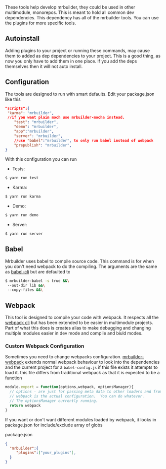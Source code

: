 These tools help develop mrbuilder, they could be used in other multimodule,
monorepos.   This is meant to hold all common dev dependencies.   This dependency
has all of the mrbuilder tools. You can use the plugins for more specific
tools.

## Autoinstall
Adding plugins to your project or running these commands, may cause them to
added as dep dependencies to your project.   This is a good thing, as now you
only have to add them in one place.   If you add the deps themselves then
it will not auto install.

## Configuration
The tools are designed to run with smart defaults.  Edit your 
package.json like this

```json
"scripts":{
 "karma": "mrbuilder",
 //if you want plain moch use mrbuilder-mocha instead.
    "test": "mrbuilder",
    "demo": "mrbuilder",
    "app":"mrbuilder",
    "server": "mrbuilder",
    //use "babel":"mrbuilder", to only run babel instead of webpack
    "prepublish": "mrbuilder",
}
```

With this configuration you can run

* Tests:
```sh
$ yarn run test
```
* Karma:
```sh
$ yarn run karma

```
* Demo: 
```sh
$ yarn run demo
```
* Server: 
```sh
$ yarn run server
```

## Babel
Mrbuilder uses babel to compile source code.  This command is for when you don't need webpack to do the compiling. The arguments are the same as [babel-cli](https://babeljs.io/docs/usage/cli/) but are defaulted to

```sh
$ mrbuilder-babel -s true &&\
 --out-dir lib &&\
 --copy-files &&\
```


## Webpack
This tool is designed to compile your code with webpack. It respects all the [webpack cli](https://webpack.js.org/api/cli/) but has been extended to be easier in multimodule projects.  Part of what
this does is creates alias to make debugging and changing multiple modules easier in dev mode and compile and biuld modes.


### Custom Webpack Configuration
Sometimes you need to change webpacks configuration.   [mrbuilder-webpack](#mrbuilder-plugin-webpack)
extends normal webpack behaviour to look into the dependencies and the current project for a `babel-config.js`
if this file exists it attempts to load it.   this file differs from traditional webpack as that
it is expected to be a function 


```js static
module.export = function(options,webpack, optionsManager){
  // options - are just for passing meta data to other loaders and from other loaders.
  // webpack is the actual configuration.  You can do whatever.
  // The optionsManager currently running.
  return webpack
}

```
If you want or don't want different modules loaded by webpack, it looks in package.json
for include/exclude array of globs

package.json

```json 
{
  "mrbuilder":{
     "plugins":["your_plugins"],
  }
}
```




